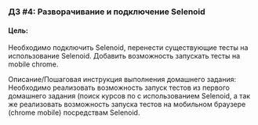 ### ДЗ #4: Разворачивание и подключение Selenoid

#### Цель:
Необходимо подключить Selenoid, перенести существующие тесты на использование Selenoid.
Добавить возможность запускать тесты на mobile chrome.


Описание/Пошаговая инструкция выполнения домашнего задания:
Необходимо реализовать возможность запуск тестов из первого домашнего задания (поиск курсов по с использованием Selenoid, а так же реализовать возможность запуска тестов на мобильном браузере (chrome mobile) посредствам Selenoid.